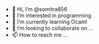 - 👋 Hi, I’m @somitra856
- 👀 I’m interested in programming
- 🌱 I’m currently learning Ocaml
- 💞️ I’m looking to collaborate on ...
- 📫 How to reach me ...

<!---
somitra856/somitra856 is a ✨ special ✨ repository because its `README.md` (this file) appears on your GitHub profile.
You can click the Preview link to take a look at your changes.
--->
